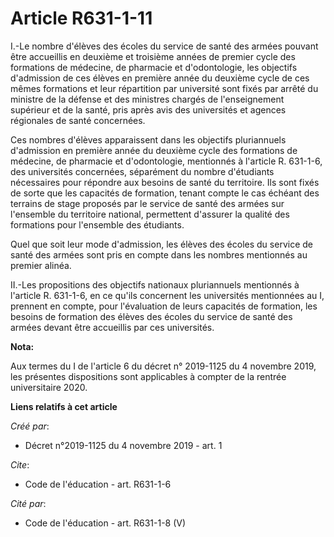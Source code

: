 # Article R631-1-11

I.-Le nombre d'élèves des écoles du service de santé des armées pouvant être accueillis en deuxième et troisième années de
premier cycle des formations de médecine, de pharmacie et d'odontologie, les objectifs d'admission de ces élèves en première
année du deuxième cycle de ces mêmes formations et leur répartition par université sont fixés par arrêté du ministre de la
défense et des ministres chargés de l'enseignement supérieur et de la santé, pris après avis des universités et agences
régionales de santé concernées. 

Ces nombres d'élèves apparaissent dans les objectifs pluriannuels d'admission en première année du deuxième cycle des
formations de médecine, de pharmacie et d'odontologie, mentionnés à l'article R. 631-1-6, des universités concernées,
séparément du nombre d'étudiants nécessaires pour répondre aux besoins de santé du territoire. Ils sont fixés de sorte que
les capacités de formation, tenant compte le cas échéant des terrains de stage proposés par le service de santé des armées
sur l'ensemble du territoire national, permettent d'assurer la qualité des formations pour l'ensemble des étudiants. 

Quel que soit leur mode d'admission, les élèves des écoles du service de santé des armées sont pris en compte dans les
nombres mentionnés au premier alinéa. 

II.-Les propositions des objectifs nationaux pluriannuels mentionnés à l'article R. 631-1-6, en ce qu'ils concernent les
universités mentionnées au I, prennent en compte, pour l'évaluation de leurs capacités de formation, les besoins de formation
des élèves des écoles du service de santé des armées devant être accueillis par ces universités.

**Nota:**

Aux termes du I de l'article 6 du décret n° 2019-1125 du 4 novembre 2019, les présentes dispositions sont applicables à
compter de la rentrée universitaire 2020.

**Liens relatifs à cet article**

_Créé par_:

  - Décret n°2019-1125 du 4 novembre 2019 - art. 1

_Cite_:

  - Code de l'éducation - art. R631-1-6

_Cité par_:

  - Code de l'éducation - art. R631-1-8 (V)
